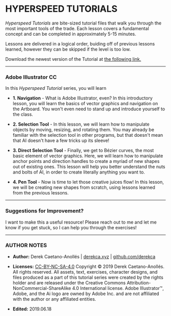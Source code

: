 # HYPERSPEED TUTORIALS

*Hyperspeed Tutorials* are bite-sized tutorial files that walk you through the most important tools of the trade. Each lesson covers a fundamental concept and can be completed in approximately 5-15 minutes.

Lessons are delivered in a logical order, buiding off of previous lessons learned, however they can be skipped if the level is too low.

Download the newest version of the Tutorial at [the following link.](https://github.com/derekca/tutorial/archive/master.zip)

- - -

### Adobe Illustrator CC

In this *Hyperspeed Tutorial* series, you will learn

- **1. Navigation** - What is Adobe Illustrator, even? In this introductory lesson, you will learn the basics of vector graphics and navigation on the Artboard. You won't even need to stand up and introduce yourself to the class.

- **2. Selection Tool** - In this lesson, we will learn how to manipulate objects by moving, resizing, and rotating them. You may already be familiar with the selection tool in other programs, but that doesn't mean that AI doesn't have a few tricks up its sleeve!

- **3. Direct Selection Tool** - Finally, we get to Bézier curves, the most basic element of vector graphics. Here, we will learn how to manipulate anchor points and direction handles to create a myriad of new shapes out of existing ones. This lesson will help you better understand the nuts and bolts of AI, in order to create literally anything you want to.

- **4. Pen Tool** - Now is time to let those creative juices flow! In this lesson, we will be creating new shapes from scratch, using lessons learned from the previous lessons.

- - -

### Suggestions for Improvement?

I want to make this a useful resource! Please reach out to me and let me know if you get stuck, so I can help you through the exercises!

- - -

### AUTHOR NOTES

- **Author:** Derek Caetano-Anollés | [derekca.xyz](http://derekca.xyz) | [github.com/derekca](https://github.com/derekca)

- **Licenses:** [CC-BY-NC-SA-4.0](https://creativecommons.org/licenses/by-nc-sa/4.0) Copyright © 2019 Derek Caetano-Anollés. All rights reserved. All assets, text, exercises, character designs, and files produced as a part of this tutorial series were created by the rights holder and are released under the Creative Commons Attribution-NonCommercial-ShareAlike 4.0 International license. Adobe Illustrator™, Adobe, and the Ai logo are owned by Adobe Inc. and are not affiliated with the author or any affiliated entities.

- **Edited:** 2019.06.18





